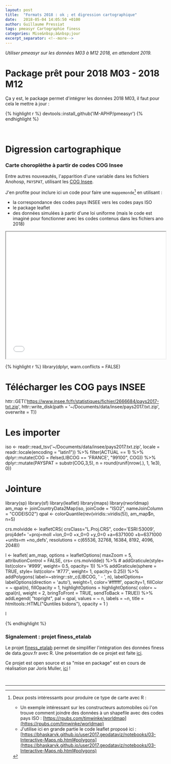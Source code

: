 ```yaml
---
layout: post
title:  "Formats 2018 : ok ; et digression cartographique"
date:   2018-05-04 14:05:50 +0100
author: Guillaume Pressiat
tags: pmeasyr Cartographie finess
categories: Mise&nbsp;à&nbsp;jour
excerpt_separator: <!--more-->
---
```



*Utiliser pmeasyr sur les données M03 à M12 2018, en attendant 2019.*

<!--more-->


# Package prêt pour 2018 M03 - 2018 M12

Ça y est, le package permet d'intégrer les données 2018 M03, il faut pour cela le mettre à jour :


{% highlight r %}
devtools::install_github('IM-APHP/pmeasyr')
{% endhighlight %}


<br>

# Digression cartographique

### Carte choroplèthe à partir de codes COG Insee

Entre autres nouveautés, l'apparition d'une variable dans les fichiers Anohosp, `PAYSPAT`, utilisant les [COG Insee](https://www.insee.fr/fr/information/2028273).

J'en profite pour inclure ici un code pour faire une `mappemonde`[^1] en utilisant : 

- la correspondance des codes pays INSEE vers les codes pays ISO
- le package leaflet
- des données simulées à partir d'une loi uniforme (mais le code est imaginé pour fonctionner avec les codes contenus dans les fichiers ano 2018)


<iframe src = '{% link /assets/files/worldmap.html %}' width = "100%" height = "400px"></iframe>

<br>

{% highlight r %}
library(dplyr, warn.conflicts = FALSE)

# Télécharger les COG pays INSEE
httr::GET('https://www.insee.fr/fr/statistiques/fichier/2666684/pays2017-txt.zip',
          httr::write_disk(path = '~/Documents/data/insee/pays2017.txt.zip', overwrite = T))
# Les importer
iso <- readr::read_tsv('~/Documents/data/insee/pays2017.txt.zip', locale = readr::locale(encoding = "latin1")) %>%
  filter(ACTUAL == 1) %>%
  dplyr::mutate(COG = ifelse(LIBCOG == 'FRANCE', "99100", COG)) %>%
  dplyr::mutate(PAYSPAT = substr(COG,3,5),
                n = round(runif(nrow(.), 1, 1e3), 0))


# Jointure
library(sp)
library(sf)
library(leaflet)
library(maps)
library(rworldmap)
am_map <- joinCountryData2Map(iso, joinCode = "ISO2", nameJoinColumn = "CODEISO2")
qpal <- colorQuantile(rev(viridis::viridis(5)),
am_map$n, n=5)

crs.molvidde <- leafletCRS(
  crsClass="L.Proj.CRS", code='ESRI:53009',
  proj4def= '+proj=moll +lon_0=0 +x_0=0 +y_0=0 +a=6371000 +b=6371000 +units=m +no_defs',
  resolutions = c(65536, 32768, 16384, 8192, 4096, 2048))

l <- leaflet(
am_map,
options = leafletOptions(
maxZoom = 5,  attributionControl = FALSE, crs= crs.molvidde)) %>% #
addGraticule(style= list(color= '#999', weight= 0.5, opacity= 1)) %>%
addGraticule(sphere = TRUE,
            style= list(color= '#777', weight= 1, opacity= 0.25)) %>%
 addPolygons(
   label=~stringr::str_c(LIBCOG, ' - ', n),
   labelOptions= labelOptions(direction = 'auto'),
   weight=1, color='#ffffff', opacity=1,
   fillColor = ~ qpal(n), fillOpacity = 1,
   highlightOptions = highlightOptions(
     color= ~ qpal(n), weight = 2,
     bringToFront = TRUE, sendToBack = TRUE)) %>%
 addLegend(
   "topright", pal = qpal, values = ~ n, labels = ~n,
   title = htmltools::HTML("Quntiles bidons"),
   opacity = 1 )

l

{% endhighlight %}



### Signalement : projet finess_etalab

Le projet [finess_etalab](https://www.data.gouv.fr/fr/reuses/imports-et-cartographies-fichiers-finess-etalab-avec-r/) permet de simplifier l'intégration des données finess de data.gouv.fr avec R. 
Une présentation de ce projet est faite [ici](https://guillaumepressiat.github.io/finess_etalab/rmd/import_etalab.html).

Ce projet est open source et sa "mise en package" est en cours de réalisation par Joris Muller, [ici](https://github.com/jomuller/finess_etalab) ! 

<br>

--- 

[^1]: Deux posts intéressants pour produire ce type de carte avec R :
	* Un exemple intéressant sur les constructeurs automobiles où l'on trouve comment joindre des données à un shapefile avec des codes pays ISO : [https://rpubs.com/timwinke/worldmap](https://rpubs.com/timwinke/worldmap)
	* J'utilise ici en grande partie le code leaflet proposé ici : [https://bhaskarvk.github.io/user2017.geodataviz/notebooks/03-Interactive-Maps.nb.html#polygons](https://bhaskarvk.github.io/user2017.geodataviz/notebooks/03-Interactive-Maps.nb.html#polygons)



